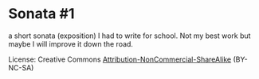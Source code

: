 Sonata #1
=========

a short sonata (exposition) I had to write for school. Not my best work but maybe I will improve it down the road.

License: Creative Commons [Attribution-NonCommercial-ShareAlike](http://creativecommons.org/licenses/by-nc-sa/3.0/us/)
(BY-NC-SA)
